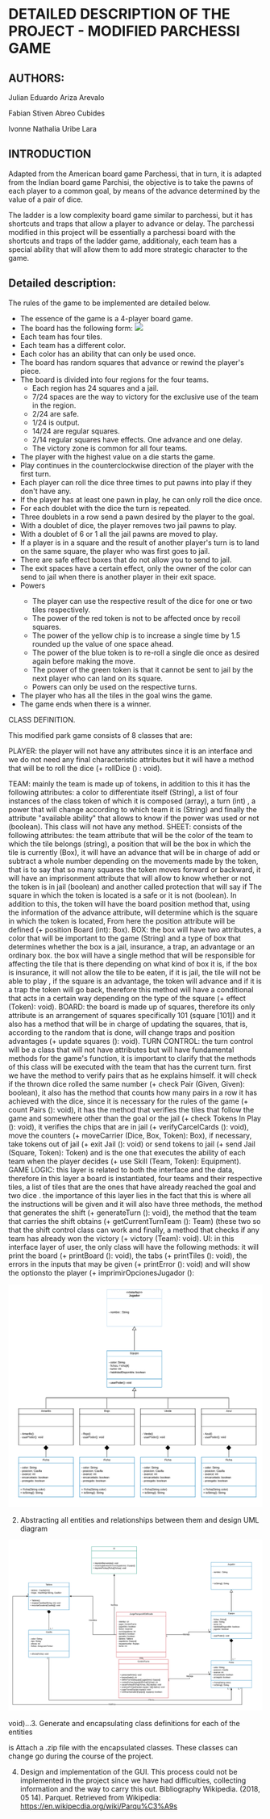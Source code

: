 <h1>DETAILED DESCRIPTION OF THE PROJECT - MODIFIED PARCHESSI GAME</h1>

<h2>AUTHORS: </h2>
<p>Julian Eduardo Ariza Arevalo</p>
<p>Fabian Stiven Abreo Cubides</p>
<p>Ivonne Nathalia Uribe Lara</p>

<h2>INTRODUCTION</h2>

<p>Adapted from the American board game Parchessi, that in turn, it is adapted from the Indian board game Parchisi, the objective is to take the pawns of each player to a common goal, by means of the advance determined by the value of a pair of dice. </p>
<p>The ladder is a low complexity board game similar to parchessi, but it has shortcuts and traps that allow a player to advance or delay. The parchessi modified in this project will be essentially a parchessi board with the shortcuts and traps of the ladder game, additionaly, each team has a special ability that will allow them to add more strategic character to the game.</p>

<h2>Detailed description: </h2>

The rules of the game to be implemented are detailed below.
<ul>
    <li>The essence of the game is a 4-player board game.</li>
    <li>The board has the following form:
        <img src='https://upload.wikimedia.org/wikipedia/commons/2/2b/Tablero_de_parqu%C3%A9s.svg'>    
    </li>
    <li>Each team has four tiles.</li>
    <li>Each team has a different color.</li>
    <li>Each color has an ability that can only be used once.</li>
    <li>The board has random squares that advance or rewind the player's piece.</li>
    <li>The board is divided into four regions for the four teams.
        <ul>
            <li>Each region has 24 squares and a jail.</li>
            <li>7/24 spaces are the way to victory for the exclusive use of the team in the region.</li>
            <li>2/24 are safe.</li>
            <li>1/24 is output.</li>
            <li>14/24 are regular squares.</li>
            <li>2/14 regular squares have effects. One advance and one delay.</li>
            <li>The victory zone is common for all four teams.</li>
        </ul>
    </li>
    <li>The player with the highest value on a die starts the game.</li>
    <li>Play continues in the counterclockwise direction of the player with the first turn.</li>
    <li>Each player can roll the dice three times to put pawns into play if they don't have any.</li>
    <li>If the player has at least one pawn in play, he can only roll the dice once.</li>
    <li>For each doublet with the dice the turn is repeated.</li>
    <li>Three doublets in a row send a pawn desired by the player to the goal.</li>
    <li>With a doublet of dice, the player removes two jail pawns to play.</li>
    <li>With a doublet of 6 or 1 all the jail pawns are moved to play.</li>
    <li>If a player is in a square and the result of another player's turn is to land on the same square, the player who was first goes to jail.</li>
    <li>There are safe effect boxes that do not allow you to send to jail.</li>
    <li>The exit spaces have a certain effect, only the owner of the color can send to jail when there is another player in their exit space.</li>
    <li>Powers</li>
    <ul>
        <li>The player can use the respective result of the dice for one or two tiles respectively.</li>
        <li>The power of the red token is not to be affected once by recoil squares.</li>
        <li>The power of the yellow chip is to increase a single time by 1.5 rounded up the value of one space ahead.</li>
        <li>The power of the blue token is to re-roll a single die once as desired again before making the move.</li>
        <li>The power of the green token is that it cannot be sent to jail by the next player who can land on its square.</li>
        <li>Powers can only be used on the respective turns.</li>
    </ul>  
    <li>The player who has all the tiles in the goal wins the game.</li>
    <li>The game ends when there is a winner.</li>
</ul>


CLASS DEFINITION.

This modified park game consists of 8 classes that are:

PLAYER: the player will not have any attributes since it is an interface and we do not need any final characteristic attributes but it will have a method that will be to roll the dice (+ rollDice () : void).

TEAM: mainly the team is made up of tokens, in addition to this it has the following attributes: a color to differentiate itself (String), a list of four instances of the class token of which it is composed (array), a turn (int) , a power that will change according to which team it is (String) and finally the attribute "available ability" that allows to know if the power was used or not (boolean). This class will not have any method.
SHEET: consists of the following attributes: the team attribute that will be the color of the team to which the tile belongs (string), a position that will be the box in which the tile is currently (Box), it will have an advance that will be in charge of add or subtract a whole number depending on the movements made by the token, that is to say that so many squares the token moves forward or backward, it will have an imprisonment attribute that will allow to know whether or not the token is in jail (boolean) and another called protection that will say if The square in which the token is located is a safe or it is not (boolean). In addition to this, the token will have the board position method that, using the information of the advance attribute, will determine which is the square in which the token is located, From here the position attribute will be defined (+ position Board (int): Box).
BOX: the box will have two attributes, a color that will be important to the game (String) and a type of box that determines whether the box is a jail, insurance, a trap, an advantage or an ordinary box. the box will have a single method that will be responsible for affecting the tile that is there depending on what kind of box it is, if the box is insurance, it will not allow the tile to be eaten, if it is jail, the tile will not be able to play , if the square is an advantage, the token will advance and if it is a trap the token will go back, therefore this method will have a conditional that acts in a certain way depending on the type of the square (+ effect (Token): void).
BOARD: the board is made up of squares, therefore its only attribute is an arrangement of squares specifically 101 (square [101]) and it also has a method that will be in charge of updating the squares, that is, according to the random that is done, will change traps and position advantages (+ update squares (): void).
TURN CONTROL: the turn control will be a class that will not have attributes but will have fundamental methods for the game's function, it is important to clarify that the methods of this class will be executed with the team that has the current turn. first we have the method to verify pairs that as he explains himself. it will check if the thrown dice rolled the same number (+ check Pair (Given, Given): boolean), it also has the method that counts how many pairs in a row it has achieved with the dice, since it is necessary for the rules of the game (+ count Pairs (): void), it has the method that verifies the tiles that follow the game and somewhere other than the goal or the jail (+ check Tokens In Play (): void), it verifies the chips that are in jail (+ verifyCarcelCards (): void), move the counters (+ moveCarrier (Dice, Box, Token): Box), if necessary, take tokens out of jail (+ exit Jail (): void) or send tokens to jail (+ send Jail (Square, Token): Token) and is the one that executes the ability of each team when the player decides (+ use Skill (Team, Token): Equipment).
GAME LOGIC: this layer is related to both the interface and the data, therefore in this layer a board is instantiated, four teams and their respective tiles, a list of tiles that are the ones that have already reached the goal and two dice . the importance of this layer lies in the fact that this is where all the instructions will be given and it will also have three methods, the method that generates the shift (+ generateTurn (): void), the method that the team that carries the shift obtains (+ getCurrentTurnTeam (): Team) (these two so that the shift control class can work and finally, a method that checks if any team has already won the victory (+ victory (Team): void).
UI: in this interface layer of user, the only class will have the following methods: it will print the board (+ printBoard (): void), the tabs (+ printTiles (): void), the errors in the inputs that may be given (+ printError (): void) and will show the optionsto the player (+ imprimirOpcionesJugador ():

<img src='./public/classes.png'>

2. Abstracting all entities and relationships between them and design UML diagram

<img src='./public/UML.png'>


void)...3. Generate and encapsulating class definitions for each of the entities

is Attach a .zip file with the encapsulated classes. These classes can change go during the course of the project.

4. Design and implementation of the GUI.
This process could not be implemented in the project since we have had difficulties, collecting information and the way to carry this out.
Bibliography
Wikipedia. (2018, 05 14). Parquet. Retrieved from Wikipedia: https://en.wikipecdia.org/wiki/Parqu%C3%A9s
 




